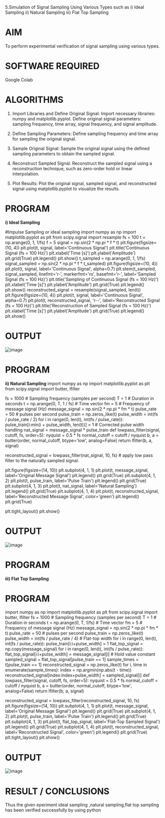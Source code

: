 5.Simulation of Signal Sampling Using Various Types such as
    i) Ideal Sampling
    ii) Natural Sampling
    iii) Flat Top Sampling

# AIM
  To perform experimental verification of signal sampling using various types.

# SOFTWARE REQUIRED
  Google Colab

# ALGORITHMS

1. Import Libraries and Define Original Signal:
Import necessary libraries: numpy and matplotlib.pyplot. Define original signal parameters: sampling frequency, time array, signal frequency, and signal amplitude.

2. Define Sampling Parameters:
Define sampling frequency and time array for sampling the original signal.

3. Sample Original Signal:
Sample the original signal using the defined sampling parameters to obtain the sampled signal.

4. Reconstruct Sampled Signal:
Reconstruct the sampled signal using a reconstruction technique, such as zero-order hold or linear interpolation.

5. Plot Results:
Plot the original signal, sampled signal, and reconstructed signal using matplotlib.pyplot to visualize the results.
# PROGRAM
**i) Ideal Sampling**

#Impulse Sampling or ideal sampling
import numpy as np
import matplotlib.pyplot as plt
from scipy.signal import resample
fs = 100
t = np.arange(0, 1, 1/fs) 
f = 5
signal = np.sin(2 * np.pi * f * t)
plt.figure(figsize=(10, 4))
plt.plot(t, signal, label='Continuous Signal')
plt.title('Continuous Signal (fs = 100 Hz)')
plt.xlabel('Time [s]')
plt.ylabel('Amplitude')
plt.grid(True)
plt.legend()
plt.show()
t_sampled = np.arange(0, 1, 1/fs)
signal_sampled = np.sin(2 * np.pi * f * t_sampled)
plt.figure(figsize=(10, 4))
plt.plot(t, signal, label='Continuous Signal', alpha=0.7)
plt.stem(t_sampled, signal_sampled, linefmt='r-', markerfmt='ro', basefmt='r-', label='Sampled Signal (fs = 100 Hz)')
plt.title('Sampling of Continuous Signal (fs = 100 Hz)')
plt.xlabel('Time [s]')
plt.ylabel('Amplitude')
plt.grid(True)
plt.legend()
plt.show()
reconstructed_signal = resample(signal_sampled, len(t))
plt.figure(figsize=(10, 4))
plt.plot(t, signal, label='Continuous Signal', alpha=0.7)
plt.plot(t, reconstructed_signal, 'r--', label='Reconstructed Signal (fs = 100 Hz)')
plt.title('Reconstruction of Sampled Signal (fs = 100 Hz)')
plt.xlabel('Time [s]')
plt.ylabel('Amplitude')
plt.grid(True)
plt.legend()
plt.show()

# OUTPUT
![image](https://github.com/user-attachments/assets/c601094b-04b7-4f33-b8f0-362dd83f0c6c)

# PROGRAM
  **ii) Natural Sampling**
  import numpy as np
import matplotlib.pyplot as plt
from scipy.signal import butter, lfilter


fs = 1000  # Sampling frequency (samples per second)
T = 1  # Duration in seconds
t = np.arange(0, T, 1 / fs)  # Time vector
fm = 5  # Frequency of message signal (Hz)
message_signal = np.sin(2 * np.pi * fm * t)
pulse_rate = 50  # pulses per second
pulse_train = np.zeros_like(t)
pulse_width = int(fs / pulse_rate / 2)
for i in range(0, len(t), int(fs / pulse_rate)):
    pulse_train[i:min(i + pulse_width, len(t))] = 1  # Corrected pulse width handling
nat_signal = message_signal * pulse_train
def lowpass_filter(signal, cutoff, fs, order=5):
    nyquist = 0.5 * fs
    normal_cutoff = cutoff / nyquist
    b, a = butter(order, normal_cutoff, btype='low', analog=False)
    return lfilter(b, a, signal)

reconstructed_signal = lowpass_filter(nat_signal, 10, fs) # apply low pass filter to the naturally sampled signal.

plt.figure(figsize=(14, 10))
plt.subplot(4, 1, 1)
plt.plot(t, message_signal, label='Original Message Signal')
plt.legend()
plt.grid(True)
plt.subplot(4, 1, 2)
plt.plot(t, pulse_train, label='Pulse Train')
plt.legend()
plt.grid(True)
plt.subplot(4, 1, 3)
plt.plot(t, nat_signal, label='Natural Sampling')
plt.legend()
plt.grid(True)
plt.subplot(4, 1, 4)
plt.plot(t, reconstructed_signal, label='Reconstructed Message Signal', color='green')
plt.legend()
plt.grid(True)

plt.tight_layout()
plt.show()

# OUTPUT
![image](https://github.com/user-attachments/assets/d94f25c8-c123-4d9e-9c85-24ade2359cc4)

# PROGRAM
 **iii) Flat Top Sampling**
 # PROGRAM
 import numpy as np
import matplotlib.pyplot as plt
from scipy.signal import butter, lfilter
fs = 1000  # Sampling frequency (samples per second)
T = 1  # Duration in seconds
t = np.arange(0, T, 1/fs)  # Time vector
fm = 5  # Frequency of message signal (Hz)
message_signal = np.sin(2 * np.pi * fm * t)
pulse_rate = 50  # pulses per second
pulse_train = np.zeros_like(t)
pulse_width = int(fs / pulse_rate / 4)  # Flat-top width
for i in range(0, len(t), int(fs / pulse_rate)):
    pulse_train[i:i+pulse_width] = 1
flat_top_signal = np.copy(message_signal)
for i in range(0, len(t), int(fs / pulse_rate)):
    flat_top_signal[i:i+pulse_width] = message_signal[i]  # Hold value constant
sampled_signal = flat_top_signal[pulse_train == 1]
sample_times = t[pulse_train == 1]
reconstructed_signal = np.zeros_like(t)
for i, time in enumerate(sample_times):
    index = np.argmin(np.abs(t - time))
    reconstructed_signal[index:index+pulse_width] = sampled_signal[i]
def lowpass_filter(signal, cutoff, fs, order=5):
    nyquist = 0.5 * fs
    normal_cutoff = cutoff / nyquist
    b, a = butter(order, normal_cutoff, btype='low', analog=False)
    return lfilter(b, a, signal)

reconstructed_signal = lowpass_filter(reconstructed_signal, 10, fs)
plt.figure(figsize=(14, 10))
plt.subplot(4, 1, 1)
plt.plot(t, message_signal, label='Original Message Signal')
plt.legend()
plt.grid(True)
plt.subplot(4, 1, 2)
plt.plot(t, pulse_train, label='Pulse Train')
plt.legend()
plt.grid(True)
plt.subplot(4, 1, 3)
plt.plot(t, flat_top_signal, label='Flat-Top Sampled Signal')
plt.legend()
plt.grid(True)
plt.subplot(4, 1, 4)
plt.plot(t, reconstructed_signal, label='Reconstructed Signal', color='green')
plt.legend()
plt.grid(True)
plt.tight_layout()
plt.show()

# OUTPUT
![image](https://github.com/user-attachments/assets/222f6d90-d4e7-4799-bfe8-0f0331bb7553)
 
# RESULT / CONCLUSIONS

Thus the given eperiment ideal sampling ,natural sampling,flat top sampling has been verified successfully by using python

